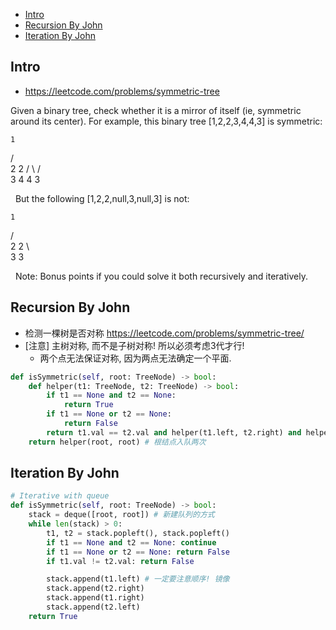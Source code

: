 - [Intro](#intro)
- [Recursion By John](#recursion-by-john)
- [Iteration By John](#iteration-by-john)

## Intro

- https://leetcode.com/problems/symmetric-tree

Given a binary tree, check whether it is a mirror of itself (ie, symmetric around its center).
For example, this binary tree [1,2,2,3,4,4,3] is symmetric:

    1
   / \
  2   2
 / \ / \
3  4 4  3

 
But the following [1,2,2,null,3,null,3] is not:

    1
   / \
  2   2
   \   \
   3    3

 
Note:
Bonus points if you could solve it both recursively and iteratively.



## Recursion By John


- 检测一棵树是否对称 https://leetcode.com/problems/symmetric-tree/
- [注意] 主树对称, 而不是子树对称! 所以必须考虑3代才行!
  - 两个点无法保证对称, 因为两点无法确定一个平面.

```py
def isSymmetric(self, root: TreeNode) -> bool:
    def helper(t1: TreeNode, t2: TreeNode) -> bool:
        if t1 == None and t2 == None:
            return True
        if t1 == None or t2 == None:
            return False
        return t1.val == t2.val and helper(t1.left, t2.right) and helper(t1.right, t2.left) # 注意这里递归下去的参数!
    return helper(root, root) # 根结点入队两次
```
## Iteration By John

```py
# Iterative with queue
def isSymmetric(self, root: TreeNode) -> bool:
    stack = deque([root, root]) # 新建队列的方式
    while len(stack) > 0:
        t1, t2 = stack.popleft(), stack.popleft()
        if t1 == None and t2 == None: continue
        if t1 == None or t2 == None: return False
        if t1.val != t2.val: return False

        stack.append(t1.left) # 一定要注意顺序! 镜像
        stack.append(t2.right)
        stack.append(t1.right)
        stack.append(t2.left)
    return True
```

